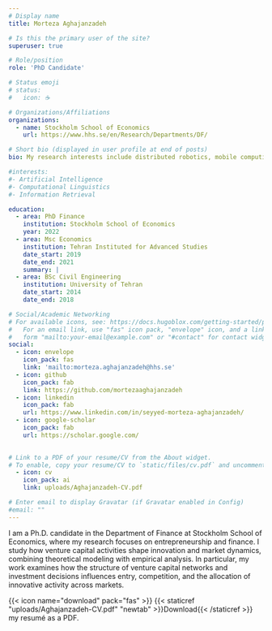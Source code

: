 ```yaml
---
# Display name
title: Morteza Aghajanzadeh

# Is this the primary user of the site?
superuser: true

# Role/position
role: 'PhD Candidate'

# Status emoji
# status:
#   icon: ☕️

# Organizations/Affiliations
organizations:
  - name: Stockholm School of Economics
    url: https://www.hhs.se/en/Research/Departments/DF/

# Short bio (displayed in user profile at end of posts)
bio: My research interests include distributed robotics, mobile computing and programmable matter.

#interests:
#- Artificial Intelligence
#- Computational Linguistics
#- Information Retrieval

education:
  - area: PhD Finance
    institution: Stockholm School of Economics
    year: 2022
  - area: Msc Economics
    institution: Tehran Instituted for Advanced Studies
    date_start: 2019
    date_end: 2021
    summary: |
  - area: BSc Civil Engineering
    institution: University of Tehran
    date_start: 2014
    date_end: 2018

# Social/Academic Networking
# For available icons, see: https://docs.hugoblox.com/getting-started/page-builder/#icons
#   For an email link, use "fas" icon pack, "envelope" icon, and a link in the
#   form "mailto:your-email@example.com" or "#contact" for contact widget.
social:
  - icon: envelope
    icon_pack: fas
    link: 'mailto:morteza.aghajanzadeh@hhs.se' 
  - icon: github
    icon_pack: fab
    link: https://github.com/mortezaaghajanzadeh
  - icon: linkedin
    icon_pack: fab
    url: https://www.linkedin.com/in/seyyed-morteza-aghajanzadeh/
  - icon: google-scholar
    icon_pack: fab
    url: https://scholar.google.com/
    

# Link to a PDF of your resume/CV from the About widget.
# To enable, copy your resume/CV to `static/files/cv.pdf` and uncomment the lines below.
  - icon: cv
    icon_pack: ai
    link: uploads/Aghajanzadeh-CV.pdf

# Enter email to display Gravatar (if Gravatar enabled in Config)
#email: ""
---
```


I am a Ph.D. candidate in the Department of Finance at Stockholm School of Economics, where my research focuses on entrepreneurship and finance. I study how venture capital activities shape innovation and market dynamics, combining theoretical modeling with empirical analysis. In particular, my work examines how the structure of venture capital networks and investment decisions influences entry, competition, and the allocation of innovative activity across markets.

{{< icon name="download" pack="fas" >}} {{< staticref "uploads/Aghajanzadeh-CV.pdf" "newtab" >}}Download{{< /staticref >}} my resumé as a PDF.
